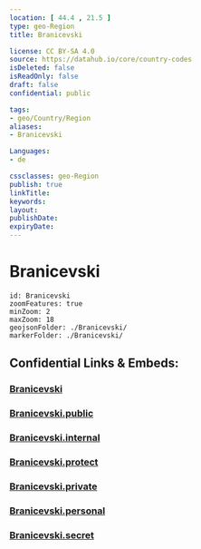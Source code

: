```yaml
---
location: [ 44.4 , 21.5 ] 
type: geo-Region
title: Branicevski

license: CC BY-SA 4.0
source: https://datahub.io/core/country-codes
isDeleted: false
isReadOnly: false
draft: false
confidential: public

tags:
- geo/Country/Region
aliases:
- Branicevski

Languages:
- de

cssclasses: geo-Region
publish: true
linkTitle: 
keywords: 
layout: 
publishDate: 
expiryDate: 
---
```


# Branicevski

```leaflet
id: Branicevski
zoomFeatures: true 
minZoom: 2 
maxZoom: 18
geojsonFolder: ./Branicevski/
markerFolder: ./Branicevski/
```


## Confidential Links & Embeds: 

### [Branicevski](/_Standards/Earth/Continent/Europe/Europe~South/Serbia/districts~Serbia/Branicevski.md) 

### [Branicevski.public](/_public/Earth/Continent/Europe/Europe~South/Serbia/districts~Serbia/Branicevski.public.md) 

### [Branicevski.internal](/_internal/Earth/Continent/Europe/Europe~South/Serbia/districts~Serbia/Branicevski.internal.md) 

### [Branicevski.protect](/_protect/Earth/Continent/Europe/Europe~South/Serbia/districts~Serbia/Branicevski.protect.md) 

### [Branicevski.private](/_private/Earth/Continent/Europe/Europe~South/Serbia/districts~Serbia/Branicevski.private.md) 

### [Branicevski.personal](/_personal/Earth/Continent/Europe/Europe~South/Serbia/districts~Serbia/Branicevski.personal.md) 

### [Branicevski.secret](/_secret/Earth/Continent/Europe/Europe~South/Serbia/districts~Serbia/Branicevski.secret.md)

